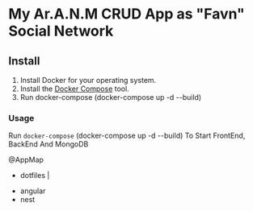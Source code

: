 # My Ar.A.N.M CRUD App as "Favn" Social Network

## Install

1. Install Docker for your operating system.
2. Install the [Docker Compose](https://docs.docker.com/compose/install/) tool.
3. Run docker-compose (docker-compose up -d --build)

### Usage

Run `docker-compose` (docker-compose up -d --build) To Start FrontEnd, BackEnd And MongoDB

@AppMap
* dotfiles
|
+ angular
+ nest